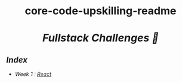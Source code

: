 <h1 align="center">core-code-upskilling-readme</h1>

*<h1 align="center">Fullstack Challenges 🚀</h1>*

## _Index_

- _Week 1 : [React](Weeks/Week1.md)_
